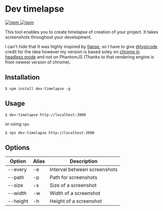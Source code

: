 # Dev timelapse
[![npm](https://img.shields.io/npm/dt/dev-timelapse.svg)
![npm](https://img.shields.io/npm/v/dev-timelapse.svg)](https://www.npmjs.com/package/dev-timelapse)

This tool enables you to create timelapse of creation of your project.
It takes screenshots throughout your development.

I can't hide that It was highly inspired by [tlapse](https://github.com/typicode/tlapse), so I have to give [@typicode](https://github.com/typicode) credit for the idea however my version is based soley on [chrome in headless mode](https://github.com/juliangruber/capture-chrome) and not on PhantomJS (Thanks to that rendering engine is from newest version of chrome).

## Installation
```
$ npm install dev-timelapse -g
```

## Usage
```
$ dev-timelapse http://localhost:3000
```
or using `npx`
```
$ npx dev-timelapse http://localhost:3000
```

## Options
| Option   | Alias  | Description                  |
| -------- | ------ | ---------------------------- |
| --every  | -e     | Interval between screenshots |
| --path   | -p     | Path for screenshots         |
| --size   | -s     | Size of a screenshot         |
| --width  | -w     | Width of a screenshot        |
| --height | -h     | Height of a screenshot       |
